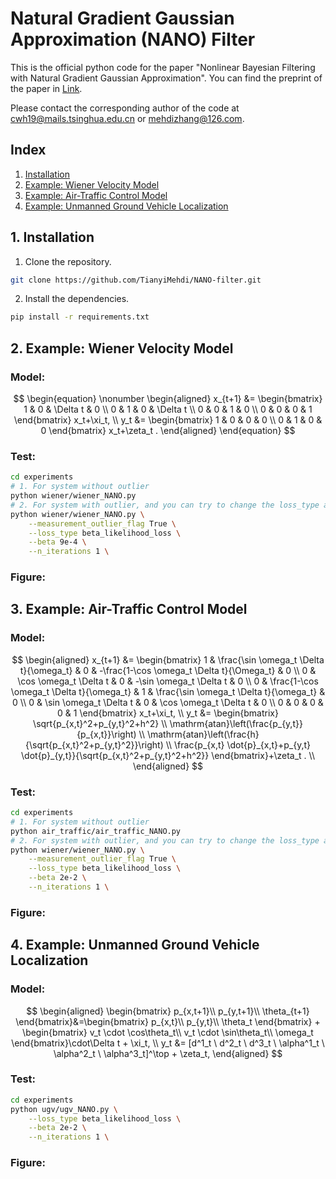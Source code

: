# Natural Gradient Gaussian Approximation (NANO) Filter

This is the official python code for the paper "Nonlinear Bayesian Filtering with Natural Gradient Gaussian Approximation". You can find the preprint of the paper in [Link](https://arxiv.org/pdf/2410.15832v1). 

Please contact the corresponding author of the code at cwh19@mails.tsinghua.edu.cn or mehdizhang@126.com.

## Index

1. [Installation](#1-installation)
2. [Example: Wiener Velocity Model](#2-example-wiener-velocity-model)
3. [Example: Air-Traffic Control Model](#3-example-air-traffic-control-model)
4. [Example: Unmanned Ground Vehicle Localization](#4-example-unmanned-ground-vehicle-localization)

## 1. Installation

1. Clone the repository.

```bash
git clone https://github.com/TianyiMehdi/NANO-filter.git
```

2. Install the dependencies.

```bash
pip install -r requirements.txt
```

## 2. Example: Wiener Velocity Model
### Model:
$$
\begin{equation}
\nonumber
\begin{aligned}
x_{t+1} &= \begin{bmatrix}
1 & 0 & \Delta t & 0 \\
0 & 1 & 0 & \Delta t \\
0 & 0 & 1 & 0 \\
0 & 0 & 0 & 1
\end{bmatrix} x_t+\xi_t,
\\
y_t &= \begin{bmatrix}
1 & 0 & 0 & 0 \\
0 & 1 & 0 & 0
\end{bmatrix} x_t+\zeta_t .
\end{aligned}
\end{equation}
$$
### Test:
```bash
cd experiments
# 1. For system without outlier
python wiener/wiener_NANO.py
# 2. For system with outlier, and you can try to change the loss_type and loss hyperparameters to see the difference 
python wiener/wiener_NANO.py \
    --measurement_outlier_flag True \
    --loss_type beta_likelihood_loss \
    --beta 9e-4 \
    --n_iterations 1 \
```
### Figure:

## 3. Example: Air-Traffic Control Model
### Model:
$$
\begin{aligned}
x_{t+1} &= \begin{bmatrix}
1 & \frac{\sin \omega_t \Delta t}{\omega_t} & 0 & -\frac{1-\cos \omega_t \Delta t}{\Omega_t} & 0 \\
0 & \cos \omega_t \Delta t & 0 & -\sin \omega_t \Delta t & 0 \\
0 & \frac{1-\cos \omega_t \Delta t}{\omega_t} & 1 & \frac{\sin \omega_t \Delta t}{\omega_t} & 0 \\
0 & \sin \omega_t \Delta t & 0 & \cos \omega_t \Delta t & 0 \\
0 & 0 & 0 & 0 & 1
\end{bmatrix} x_t+\xi_t, \\
y_t &= \begin{bmatrix}
\sqrt{p_{x,t}^2+p_{y,t}^2+h^2} \\
\mathrm{atan}\left(\frac{p_{y,t}}{p_{x,t}}\right) \\
\mathrm{atan}\left(\frac{h}{\sqrt{p_{x,t}^2+p_{y,t}^2}}\right) \\
\frac{p_{x,t} \dot{p}_{x,t}+p_{y,t} \dot{p}_{y,t}}{\sqrt{p_{x,t}^2+p_{y,t}^2+h^2}}
\end{bmatrix}+\zeta_t . \\
\end{aligned}
$$

### Test:
```bash
cd experiments
# 1. For system without outlier
python air_traffic/air_traffic_NANO.py
# 2. For system with outlier, and you can try to change the loss_type and loss hyperparameters to see the difference 
python wiener/wiener_NANO.py \
    --measurement_outlier_flag True \
    --loss_type beta_likelihood_loss \
    --beta 2e-2 \
    --n_iterations 1 \
```

### Figure:

## 4. Example: Unmanned Ground Vehicle Localization
### Model:
$$
\begin{aligned}
    \begin{bmatrix}
        p_{x,t+1}\\
        p_{y,t+1}\\
        \theta_{t+1}
\end{bmatrix}&=\begin{bmatrix}
        p_{x,t}\\
        p_{y,t}\\
        \theta_t
    \end{bmatrix} + \begin{bmatrix}
        v_t \cdot \cos\theta_t\\
        v_t \cdot \sin\theta_t\\
        \omega_t
    \end{bmatrix}\cdot\Delta t + \xi_t, \\
    y_t &= [d^1_t \ d^2_t \ d^3_t \ \alpha^1_t \ \alpha^2_t \ \alpha^3_t]^\top + \zeta_t,
\end{aligned}
$$

### Test:
```bash
cd experiments
python ugv/ugv_NANO.py \
    --loss_type beta_likelihood_loss \
    --beta 2e-2 \
    --n_iterations 1 \
```
### Figure:

